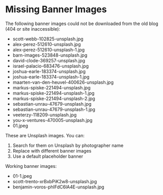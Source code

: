 # Missing Banner Images

The following banner images could not be downloaded from the old blog (404 or site inaccessible):

- scott-webb-102825-unsplash.jpg
- alex-perez-512610-unsplash.jpg
- alex-perez-512610-unsplash-1.jpg
- barn-images-523848-unsplash.jpg
- david-clode-369257-unsplash.jpg
- israel-palacio-683476-unsplash.jpg
- joshua-earle-183374-unsplash.jpg
- joshua-earle-183374-unsplash-1.jpg
- maarten-van-den-heuvel-400626-unsplash.jpg
- markus-spiske-221494-unsplash.jpg
- markus-spiske-221494-unsplash-1.jpg
- markus-spiske-221494-unsplash-2.jpg
- sebastian-unrau-47679-unsplash.jpg
- sebastian-unrau-47679-unsplash-1.jpg
- veeterzy-118209-unsplash.jpg
- you-x-ventures-470005-unsplash.jpg
- 01.jpeg

These are Unsplash images. You can:

1. Search for them on Unsplash by photographer name
2. Replace with different banner images
3. Use a default placeholder banner

Working banner images:

- 01-1.jpeg
- scott-trento-xrBxbPiK2w8-unsplash.jpg
- benjamin-voros-phIFdC6lA4E-unsplash.jpg
